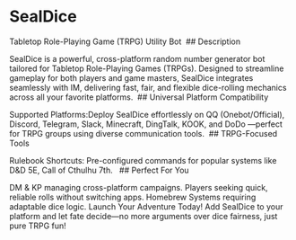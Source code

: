 # SealDice

Tabletop Role-Playing Game (TRPG) Utility Bot
﻿
​​## Description​​

​​SealDice​​ is a powerful, cross-platform random number generator bot tailored for Tabletop Role-Playing Games (TRPGs). Designed to streamline gameplay for both players and game masters, SealDice integrates seamlessly with ​​IM, delivering fast, fair, and flexible dice-rolling mechanics across all your favorite platforms.
﻿
​​## Universal Platform Compatibility​​

Supported Platforms​​:Deploy SealDice effortlessly on QQ (Onebot/Official), Discord, Telegram, Slack, Minecraft, DingTalk, KOOK, and DoDo —perfect for TRPG groups using diverse communication tools.
﻿
​​## TRPG-Focused Tools​​

​​Rulebook Shortcuts​​: Pre-configured commands for popular systems like D&D 5E, Call of Cthulhu 7th.
﻿
﻿
​​## Perfect For​​ You

DM & KP​​ managing cross-platform campaigns.
​​Players​​ seeking quick, reliable rolls without switching apps.
​​Homebrew Systems​​ requiring adaptable dice logic.
​​Launch Your Adventure Today!​​
Add ​​SealDice​​ to your platform and let fate decide—no more arguments over dice fairness, just pure TRPG fun! 
